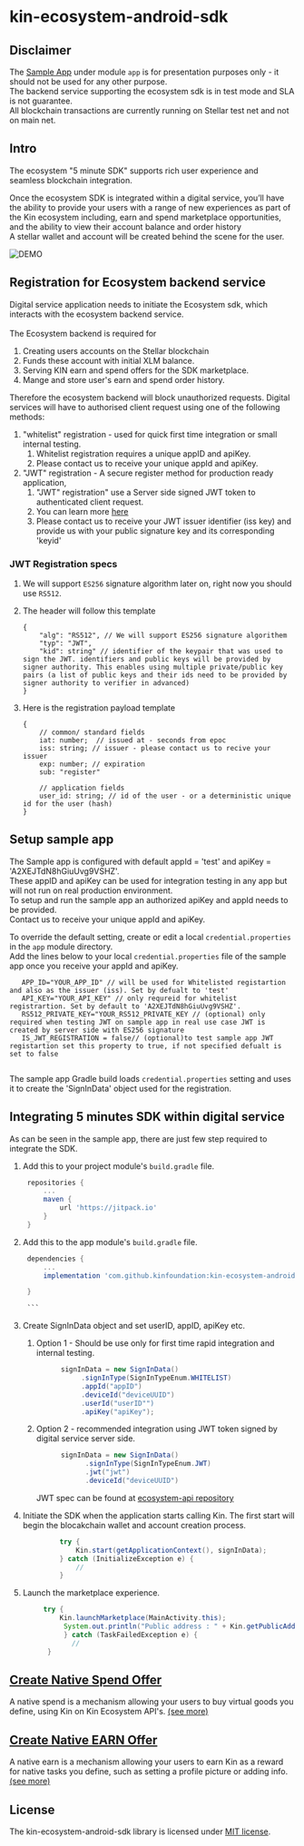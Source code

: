 # kin-ecosystem-android-sdk

## Disclaimer
The [Sample App](app/) under module `app` is for presentation purposes only - it should not be used for any other purpose.<br/>
The backend service supporting the ecosystem sdk is in test mode and SLA is not guarantee.<br/>
All blockchain transactions are currently running on Stellar test net and not on main net.<br/>



## Intro
The ecosystem "5 minute SDK" supports rich user experience and seamless blockchain integration. <br/>

Once the ecosystem SDK is integrated within a digital service, you’ll have the ability to provide your users with a range of new experiences as part of the Kin ecosystem including, earn and spend marketplace opportunities, and the ability to view their account balance and order history<br/>
A stellar wallet and account will be created behind the scene for the user. <br/>

![DEMO](https://user-images.githubusercontent.com/3635216/38100813-0f2c7bc2-3387-11e8-930d-03175842e81e.gif)

## Registration for Ecosystem backend service

Digital service application needs to initiate the Ecosystem sdk, which interacts with the ecosystem backend service. <br/>
<br/>
The Ecosystem backend is required for
1. Creating users accounts on the Stellar blockchain
1. Funds these account with initial XLM balance.
1. Serving KIN earn and spend offers for the SDK marketplace.
1. Mange and store user's earn and spend order history.

Therefore the ecosystem backend will block unauthorized requests.
Digital services will have to authorised client request using one of the following methods:
1. "whitelist" registration - used for quick first time integration or small internal testing. 
    1. Whitelist registration requires a unique appID and apiKey.
    1. Please contact us to receive your unique appId and apiKey.
1. "JWT" registration - A secure register method for production ready application,
    1. "JWT" registration" use a Server side signed JWT token to authenticated client request.
    1. You can learn more [here](https://jwt.io)
    1. Please contact us to receive your JWT issuer identifier (iss key) and provide us with your public signature key and its corresponding 'keyid'
### JWT Registration specs
1. We will support `ES256` signature algorithm later on, right now you should use `RS512`.
2. The header will follow this template
    ```aidl
    {
        "alg": "RS512", // We will support ES256 signature algorithem 
        "typ": "JWT",
        "kid": string" // identifier of the keypair that was used to sign the JWT. identifiers and public keys will be provided by signer authority. This enables using multiple private/public key pairs (a list of public keys and their ids need to be provided by signer authority to verifier in advanced)
    }
    ```

3. Here is the registration payload template
    ```aidl
    {
        // common/ standard fields
        iat: number;  // issued at - seconds from epoc
        iss: string; // issuer - please contact us to recive your issuer
        exp: number; // expiration
        sub: "register"
    
        // application fields
        user_id: string; // id of the user - or a deterministic unique id for the user (hash)
    }
    ```

## Setup sample app
 
The Sample app is configured with default appId = 'test' and apiKey = 'A2XEJTdN8hGiuUvg9VSHZ'.<br/>
These appID and apiKey can be used for integration testing in any app but will not run on real production environment.<br/>
To setup and run the sample app an authorized apiKey and appId needs to be provided.<br/>
Contact us to receive your unique appId and apiKey.<br/>
 
To override the default setting, create or edit a local `credential.properties` in the `app` module directory. <br/>
Add the lines below to your local `credential.properties` file of the sample app once you receive your appId and apiKey.<br/>
```
   APP_ID="YOUR_APP_ID" // will be used for Whitelisted registartion and also as the issuer (iss). Set by defualt to 'test' 
   API_KEY="YOUR_API_KEY" // only requreid for whitelist registrartion. Set by default to 'A2XEJTdN8hGiuUvg9VSHZ'.
   RS512_PRIVATE_KEY="YOUR_RS512_PRIVATE_KEY // (optional) only required when testing JWT on sample app in real use case JWT is created by server side with ES256 signature
   IS_JWT_REGISTRATION = false// (optional)to test sample app JWT registartion set this property to true, if not specified defualt is set to false 
   
```
The sample app Gradle build loads `credential.properties` setting and uses it to create the 'SignInData' object used for the registration.



## Integrating 5 minutes SDK within digital service
As can be seen in the sample app, there are just few step required to integrate the SDK.

1. Add this to your project module's `build.gradle` file.
      ```gradle
       repositories {
           ...
           maven {
               url 'https://jitpack.io'
           }
       }
   ```
1. Add this to the app module's `build.gradle` file.
      ```gradle
       dependencies {
           ...
           implementation 'com.github.kinfoundation:kin-ecosystem-android-sdk:0.0.5'

       }
    
       ```
1. Create SignInData object and set userID, appID, apiKey etc.

    1. Option 1 - Should be use only for first time rapid integration and internal testing.
    
          ```java
                signInData = new SignInData()
                     .signInType(SignInTypeEnum.WHITELIST)
                     .appId("appID")
                     .deviceId("deviceUUID")
                     .userId("userID"")
                     .apiKey("apiKey");
         ```
    1. Option 2 - recommended integration using JWT token signed by digital service server side.     
        
          ```java
                signInData = new SignInData()
                      .signInType(SignInTypeEnum.JWT)
                      .jwt("jwt")
                      .deviceId("deviceUUID")
          ```
         JWT spec can be found at [ecosystem-api repository](https://github.com/kinfoundation/ecosystem-api)
   
1. Initiate the SDK when the application starts calling Kin. The first start will begin the blocakchain wallet and account creation process.
      ```java
               try {
                   Kin.start(getApplicationContext(), signInData);
               } catch (InitializeException e) {
                   //
               }
      ```
1. Launch the marketplace experience.
      ```java
           try {
               Kin.launchMarketplace(MainActivity.this);
                System.out.println("Public address : " + Kin.getPublicAddress());
                } catch (TaskFailedException e) {
                  //
            }
      ```

## [Create Native Spend Offer](NATIVE_SPEND.md)
A native spend is a mechanism allowing your users to buy virtual goods you define, using Kin on Kin Ecosystem API's. [(see more)](NATIVE_SPEND.md) 

## [Create Native EARN Offer](NATIVE_EARN.md)
A native earn is a mechanism allowing your users to earn Kin as a reward for native tasks you define, such as setting a profile picture or adding info. [(see more)](NATIVE_EARN.md) 
   
## License
The kin-ecosystem-android-sdk library is licensed under [MIT license](LICENSE.md).
